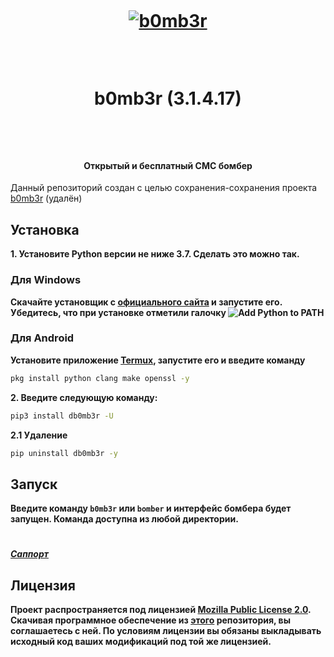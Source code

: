 ﻿<h1 align="center">  <br>  <a href="https://github.com/dmitrijkotov/b0mb3r"><img src="https://emojipedia-us.s3.dualstack.us-west-1.amazonaws.com/thumbs/120/apple/237/bomb_1f4a3.png" alt="b0mb3r"></a>  <br>  b0mb3r (3.1.4.17)  <br></h1><h4 align="center">Открытый и бесплатный СМС бомбер</h4>Данный репозиторий создан с целью сохранения-сохранения проекта [b0mb3r](https://github.com/crinny/b0mb3r) (удалён)## Установка**1. Установите Python версии не ниже 3.7. Сделать это можно так.**    <h3>Для Windows</h3>    **Скачайте установщик с [официального сайта](https://www.python.org/downloads/) и запустите его. Убедитесь, что при установке отметили галочку ![Add Python to PATH](https://user-images.githubusercontent.com/42045258/69171091-557d2780-0b0c-11ea-8adf-7f819357f041.png)**    <h3>Для Android</h3>   **Установите приложение [Termux](https://play.google.com/store/apps/details?id=com.termux), запустите его и введите команду**```shpkg install python clang make openssl -y```**2. Введите следующую команду:**```shpip3 install db0mb3r -U```**2.1 Удаление**```shpip uninstall db0mb3r -y```## Запуск**Введите команду `b0mb3r` или `bomber` и интерфейс бомбера будет запущен. Команда доступна из любой директории.**# ###### **[Саппорт](https://s.8713.su/support-0)**## Лицензия**Проект распространяется под лицензией [Mozilla Public License 2.0](https://github.com/mozilla/openbadges-bakery/blob/master/LICENSE-MPL-2.0). Скачивая программное обеспечение из [этого](https://github.com/sy-dot/C0NV3RS) репозитория, вы соглашаетесь с ней. По условиям лицензии вы обязаны выкладывать исходный код ваших модификаций под той же лицензией.**